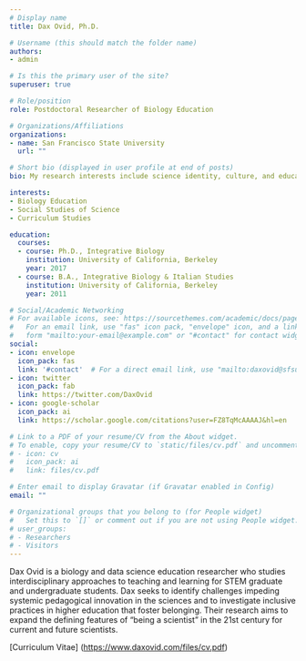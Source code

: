 ```yaml
---
# Display name
title: Dax Ovid, Ph.D.

# Username (this should match the folder name)
authors:
- admin

# Is this the primary user of the site?
superuser: true

# Role/position
role: Postdoctoral Researcher of Biology Education

# Organizations/Affiliations
organizations:
- name: San Francisco State University
  url: ""

# Short bio (displayed in user profile at end of posts)
bio: My research interests include science identity, culture, and education.

interests:
- Biology Education
- Social Studies of Science
- Curriculum Studies

education:
  courses:
  - course: Ph.D., Integrative Biology
    institution: University of California, Berkeley
    year: 2017
  - course: B.A., Integrative Biology & Italian Studies
    institution: University of California, Berkeley
    year: 2011

# Social/Academic Networking
# For available icons, see: https://sourcethemes.com/academic/docs/page-builder/#icons
#   For an email link, use "fas" icon pack, "envelope" icon, and a link in the
#   form "mailto:your-email@example.com" or "#contact" for contact widget.
social:
- icon: envelope
  icon_pack: fas
  link: '#contact'  # For a direct email link, use "mailto:daxovid@sfsu.edu".
- icon: twitter
  icon_pack: fab
  link: https://twitter.com/DaxOvid
- icon: google-scholar
  icon_pack: ai
  link: https://scholar.google.com/citations?user=FZ8TqMcAAAAJ&hl=en

# Link to a PDF of your resume/CV from the About widget.
# To enable, copy your resume/CV to `static/files/cv.pdf` and uncomment the lines below.
# - icon: cv
#   icon_pack: ai
#   link: files/cv.pdf

# Enter email to display Gravatar (if Gravatar enabled in Config)
email: ""

# Organizational groups that you belong to (for People widget)
#   Set this to `[]` or comment out if you are not using People widget.
# user_groups:
# - Researchers
# - Visitors
---
```


Dax Ovid is a biology and data science education researcher who studies interdisciplinary approaches to teaching and learning for STEM graduate and undergraduate students. Dax seeks to identify challenges impeding systemic pedagogical innovation in the sciences and to investigate inclusive practices in higher education that foster belonging. Their research aims to expand the defining features of “being a scientist” in the 21st century for current and future scientists.

[Curriculum Vitae] (https://www.daxovid.com/files/cv.pdf)
